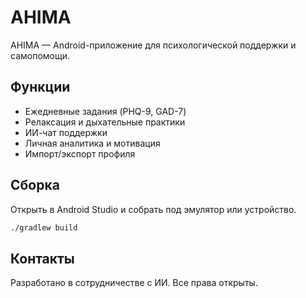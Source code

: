# AHIMA

AHIMA — Android-приложение для психологической поддержки и самопомощи.

## Функции
- Ежедневные задания (PHQ-9, GAD-7)
- Релаксация и дыхательные практики
- ИИ-чат поддержки
- Личная аналитика и мотивация
- Импорт/экспорт профиля

## Сборка

Открыть в Android Studio и собрать под эмулятор или устройство.

```bash
./gradlew build
```

## Контакты
Разработано в сотрудничестве с ИИ. Все права открыты.
